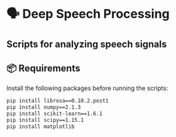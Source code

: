 # 🗣️ Deep Speech Processing
Scripts for analyzing speech signals
---
## 📦 Requirements

Install the following packages before running the scripts:

```bash
pip install librosa==0.10.2.post1
pip install numpy==2.1.3
pip install scikit-learn==1.6.1
pip install scipy==1.15.1
pip install matplotlib
